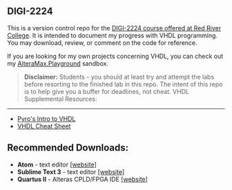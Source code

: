 <!-- https://github.com/adam-p/markdown-here/wiki/Markdown-Cheatsheet -->

DIGI-2224
---------

This is a version control repo for the <u>DIGI-2224 course offered at Red River College</u>. It is intended to document my progress with VHDL programming. You may download, review, or comment on the code for reference.

If you are looking for my own projects concerning VHDL, you can check out my <a href="https://github.com/glennlopez/AlteraMax.Playground">AlteraMax.Playground</a> sandbox.

> <b>Disclaimer:</b> Students - you should at least try and attempt the labs before resorting to the finished lab in this repo. The intent of this repo is to help give you a buffer for deadlines, not cheat.
VHDL Supplemental Resources:
----------------------------

<ul>
   <li><a href="http://www.pyroelectro.com/edu/fpga/">Pyro's Intro to VHDL</a></li>
   <li><a href="https://courseware.ee.calpoly.edu/cpe-169/Misc_stuff/cheat_sheet.pdf">VHDL Cheat Sheet</a></li>
</ul>

Recommended Downloads:
----------------------

-	**Atom** - text editor <a href="https://atom.io/">[website]</a>
-	**Sublime Text 3** - text editor <a href="http://www.sublimetext.com/3">[website]</a>
-	**Quartus II** - Alteras CPLD/FPGA IDE <a href="http://dl.altera.com/?edition=web">[website]</a>

<!-- http://open.spotify.com/user/glennlopez/playlist/2GJiaP1NeLik6GwyoawFFS -->
